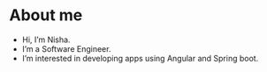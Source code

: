 # About me

- Hi, I’m Nisha.
- I’m a Software Engineer.
- I’m interested in developing apps using Angular and Spring boot.
